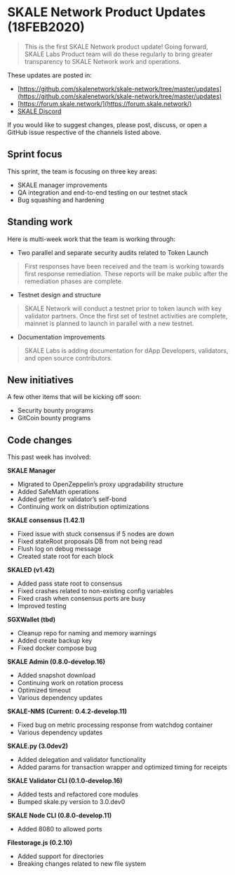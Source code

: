 # SKALE Network Product Updates (18FEB2020)

> This is the first SKALE Network product update! Going forward, SKALE Labs Product team will do these regularly to bring greater transparency to SKALE Network work and operations. 

These updates are posted in: 
* [https://github.com/skalenetwork/skale-network/tree/master/updates](https://github.com/skalenetwork/skale-network/tree/master/updates)
* [https://forum.skale.network/](https://forum.skale.network/)
* [SKALE Discord](https://discord.gg/vvUtWJB)

If you would like to suggest changes, please post, discuss, or open a GitHub issue respective of the channels listed above.

## Sprint focus 

This sprint, the team is focusing on three key areas:
* SKALE manager improvements 
* QA integration and end-to-end testing on our testnet stack
* Bug squashing and hardening

## Standing work

Here is multi-week work that the team is working through:
* Two parallel and separate security audits related to Token Launch

> First responses have been received and the team is working towards first response remediation. These reports will be make public after the remediation phases are complete.

* Testnet design and structure

> SKALE Network will conduct a testnet prior to token launch with key validator partners. Once the first set of testnet activities are complete, mainnet is planned to launch in parallel with a new testnet.

* Documentation improvements

> SKALE Labs is adding documentation for dApp Developers, validators, and open source contributors.

## New initiatives

A few other items that will be kicking off soon:
* Security bounty programs
* GitCoin bounty programs

## Code changes
This past week has involved:

**SKALE Manager**
* Migrated to OpenZeppelin’s proxy upgradability structure
* Added SafeMath operations
* Added getter for validator’s self-bond
* Continuing work on distribution optimizations

**SKALE consensus (1.42.1)**
* Fixed issue with stuck consensus if 5 nodes are down
* Fixed stateRoot proposals DB from not being read
* Flush log on debug message
* Created state root for each block

**SKALED (v1.42)**
* Added pass state root to consensus
* Fixed crashes related to non-existing config variables
* Fixed crash when consensus ports are busy
* Improved testing

**SGXWallet (tbd)**
* Cleanup repo for naming and memory warnings
* Added create backup key
* Fixed docker compose bug

**SKALE Admin (0.8.0-develop.16)**
* Added snapshot download 
* Continuing work on rotation process
* Optimized timeout
* Various dependency updates

**SKALE-NMS (Current: 0.4.2-develop.11)**
* Fixed bug on metric processing response from watchdog container
* Various dependency updates

**SKALE.py (3.0dev2)**
* Added delegation and validator functionality
* Added params for transaction wrapper and optimized timing for receipts 

**SKALE Validator CLI (0.1.0-develop.16)**
* Added tests and refactored core modules
* Bumped skale.py version to 3.0.dev0

**SKALE Node CLI (0.8.0-develop.11)**
* Added 8080 to allowed ports

**Filestorage.js (0.2.10)**
* Added support for directories
* Breaking changes related to new file system
